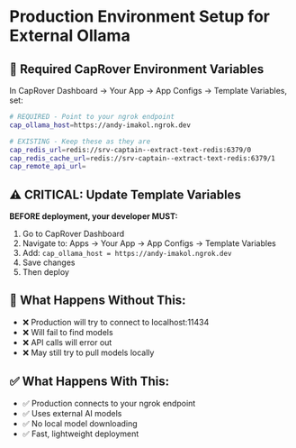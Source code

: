# Production Environment Setup for External Ollama

## 🎯 Required CapRover Environment Variables

In CapRover Dashboard → Your App → App Configs → Template Variables, set:

```bash
# REQUIRED - Point to your ngrok endpoint
cap_ollama_host=https://andy-imakol.ngrok.dev

# EXISTING - Keep these as they are
cap_redis_url=redis://srv-captain--extract-text-redis:6379/0
cap_redis_cache_url=redis://srv-captain--extract-text-redis:6379/1
cap_remote_api_url=
```

## ⚠️ CRITICAL: Update Template Variables

**BEFORE deployment, your developer MUST:**
1. Go to CapRover Dashboard
2. Navigate to: Apps → Your App → App Configs → Template Variables  
3. Add: `cap_ollama_host = https://andy-imakol.ngrok.dev`
4. Save changes
5. Then deploy

## 🚨 What Happens Without This:
- ❌ Production will try to connect to localhost:11434
- ❌ Will fail to find models
- ❌ API calls will error out
- ❌ May still try to pull models locally

## ✅ What Happens With This:
- ✅ Production connects to your ngrok endpoint
- ✅ Uses external AI models
- ✅ No local model downloading
- ✅ Fast, lightweight deployment
